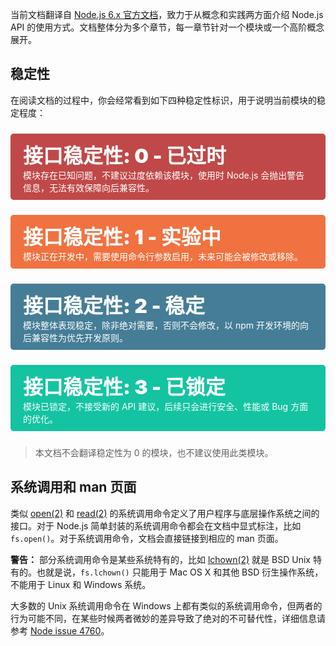当前文档翻译自 [Node.js 6.x 官方文档](https://nodejs.org/dist/latest-v6.x/docs/api/documentation.html)，致力于从概念和实践两方面介绍 Node.js API 的使用方式。文档整体分为多个章节，每一章节针对一个模块或一个高阶概念展开。

## 稳定性

在阅读文档的过程中，你会经常看到如下四种稳定性标识，用于说明当前模块的稳定程度：

<div class="s s0">
模块存在已知问题，不建议过度依赖该模块，使用时 Node.js 会抛出警告信息，无法有效保障向后兼容性。
</div>

<div class="s s1">
模块正在开发中，需要使用命令行参数启用，未来可能会被修改或移除。
</div>

<div class="s s2">
模块整体表现稳定，除非绝对需要，否则不会修改，以 npm 开发环境的向后兼容性为优先开发原则。
</div>

<div class="s s3">
模块已锁定，不接受新的 API 建议，后续只会进行安全、性能或 Bug 方面的优化。
</div>

> 本文档不会翻译稳定性为 0 的模块，也不建议使用此类模块。

## 系统调用和 man 页面

类似 [open(2)](http://man7.org/linux/man-pages/man2/open.2.html) 和 [read(2)](http://man7.org/linux/man-pages/man2/read.2.html) 的系统调用命令定义了用户程序与底层操作系统之间的接口。对于 Node.js 简单封装的系统调用命令都会在文档中显式标注，比如 `fs.open()`。对于系统调用命令，文档会直接链接到相应的 man 页面。

**警告：** 部分系统调用命令是某些系统特有的，比如 [lchown(2)](http://man7.org/linux/man-pages/man2/lchown.2.html) 就是 BSD Unix 特有的。也就是说，`fs.lchown()` 只能用于 Mac OS X 和其他 BSD 衍生操作系统，不能用于 Linux 和 Windows 系统。

大多数的 Unix 系统调用命令在 Windows 上都有类似的系统调用命令，但两者的行为可能不同，在某些时候两者微妙的差异导致了绝对的不可替代性，详细信息请参考 [Node issue 4760](https://github.com/nodejs/node/issues/4760)。

<style>
.s {
    margin: 1.5rem 0;
    padding: 10px 20px;
    color: white;
    border-radius: 5px;
}
.s:before {
    display: block;
    font-size: 2rem;
    font-weight: 900;
}
.s0 {
    background-color: #C04848;
}
.s0:before {
    content: "接口稳定性: 0 - 已过时";
}
.s1 {
    background-color: #F07241;
}
.s1:before {
    content: "接口稳定性: 1 - 实验中";
}
.s2 {
    background-color: #457D97;
}
.s2:before {
    content: "接口稳定性: 2 - 稳定";
}
.s3 {
    background-color: #14C3A2;
}
.s3:before {
    content: "接口稳定性: 3 - 已锁定";
}
</style>
